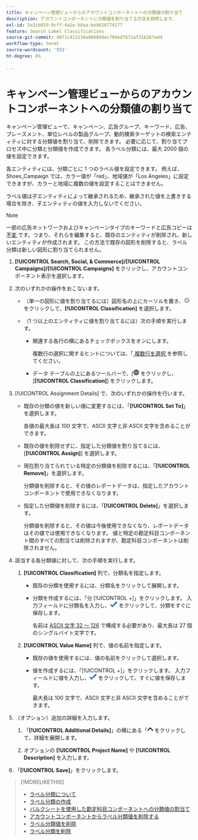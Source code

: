 ```yaml
---
title: キャンペーン管理ビューからのアカウントコンポーネントへの分類値の割り当て
description: アカウントコンポーネントに分類値を割り当てる方法を説明します。
exl-id: 5a3cb059-9cff-4a2e-b8aa-be8626774377
feature: Search Label Classifications
source-git-commit: d0f1c413134a0868ddec79ded7672af316267edd
workflow-type: tm+mt
source-wordcount: '551'
ht-degree: 0%

---
```


# キャンペーン管理ビューからのアカウントコンポーネントへの分類値の割り当て

キャンペーン管理ビューで、キャンペーン、広告グループ、キーワード、広告、プレースメント、単位レベルの製品グループ、動的検索ターゲットの検索エンティティに対する分類値を割り当て、削除できます。 必要に応じて、割り当てプロセス中に分類と分類値を作成できます。 各ラベル分類には、最大 2000 個の値を設定できます。

各エンティティには、分類ごとに 1 つのラベル値を設定できます。 例えば、Shoes_Campaign では、カラー値が「red」、地域値が「Los Angeles」に設定できますが、カラーと地域に複数の値を設定することはできません。

ラベル値は子エンティティによって継承されるため、継承された値を上書きする場合を除き、子エンティティの値を入力しないでください。

>[!NOTE]
>
>一部の広告ネットワークおよびキャンペーンタイプのキーワードと広告コピーは [ 不変 ](/help/search-social-commerce/campaign-management/faqs-campaigns.md) です。つまり、それらを編集すると、既存のエンティティが削除され、新しいエンティティが作成されます。 この方法で既存の図形を削除すると、ラベル分類は新しい図形に割り当てられません。

1. **[!UICONTROL Search, Social, & Commerce]/[!UICONTROL Campaigns]/[!UICONTROL Campaigns]** をクリックし、アカウントコンポーネント表示を選択します。

1. 次のいずれかの操作をおこないます。

   * （単一の図形に値を割り当てるには）図形名の上にカーソルを置き、![ メニューボタン ](/help/search-social-commerce/assets/arrow-dropdown-menu.png " メニューボタン ") をクリックして、**[!UICONTROL Classification]** を選択します。

   * （1 つ以上のエンティティに値を割り当てるには）次の手順を実行します。

      * 関連する各行の横にあるチェックボックスをオンにします。

        複数行の選択に関するヒントについては、「[ 複数行を選択 ](/help/search-social-commerce/common-tasks/navigation-editing-selection/multiple-rows-select.md) を参照してください。

      * データ テーブルの上にあるツールバーで、[![ その他 ](/help/search-social-commerce/assets/more.png " を表示 ") をクリックし、[**[!UICONTROL Classification]**] をクリックします。

1. [!UICONTROL Assignment Details] で、次のいずれかの操作を行います。

   * 既存の分類の値を新しい値に変更するには、「**[!UICONTROL Set To]**」を選択します。

     各値の最大長は 100 文字で、ASCII 文字と非 ASCII 文字を含めることができます。

   * 既存の値を削除せずに、指定した分類値を割り当てるには、[**[!UICONTROL Assign]**] を選択します。

   * 現在割り当てられている特定の分類値を削除するには、「**[!UICONTROL Remove]**」を選択します。

     分類値を削除すると、その値のレポートデータは、指定したアカウントコンポーネントで使用できなくなります。

   * 指定した分類値を削除するには、「**[!UICONTROL Delete]**」を選択します。

     分類値を削除すると、その値は今後使用できなくなり、レポートデータはその値では使用できなくなります。 値と特定の勘定科目コンポーネント間のすべての割当ては削除されますが、勘定科目コンポーネントは削除されません。

1. 該当する各分類値に対して、次の手順を実行します。

   1. **[!UICONTROL Classification]** 列で、分類名を指定します。

      * 既存の分類を使用するには、分類名をクリックして展開します。

      * 分類を作成するには、「分 [!UICONTROL +]」をクリックします。 入力フィールドに分類名を入力し、![ 保存 ](/help/search-social-commerce/assets/select.png " 保存 ") をクリックして、分類をすぐに保存します。

        名前は [ASCII 文字 32 ～ 126](https://www.asciitable.com/) で構成する必要があり、最大長は 27 個のシングルバイト文字です。

   1. **[!UICONTROL Value Name]** 列で、値の名前を指定します。

      * 既存の値を使用するには、値の名前をクリックして選択します。

      * 値を作成するには、「[!UICONTROL +]」をクリックします。 入力フィールドに値を入力し、![ 保存 ](/help/search-social-commerce/assets/select.png " 保存 ") をクリックして、すぐに値を保存します。

        最大長は 100 文字で、ASCII 文字と非 ASCII 文字を含めることができます。

1. （オプション）追加の詳細を入力します。

   1. 「**[!UICONTROL Additional Details]**」の横にある「![ 開く ](/help/search-social-commerce/assets/chevron-up.png " 開く ") をクリックして、詳細を展開します。

   1. オプションの **[!UICONTROL Project Name]** や **[!UICONTROL Description]** を入力します。

1. 「**[!UICONTROL Save]**」をクリックします。

>[!MORELIKETHIS]
>
>* [ ラベル分類について ](classification-about.md)
>* [ ラベル分類の作成 ](classification-create.md)
>* [ バルクシートを使用した勘定科目コンポーネントへの分類値の割当て ](classification-values-assign-bulksheets.md)
>* [ アカウントコンポーネントからラベル分類値を削除する ](classification-values-remove.md)
>* [ ラベル分類値を削除 ](classification-values-delete.md)
>* [ ラベル分類を削除 ](classification-delete.md)
